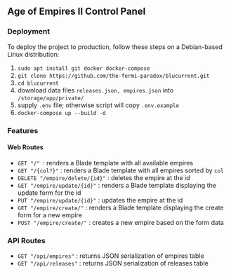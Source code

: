 ## Age of Empires II Control Panel

### Deployment
To deploy the project to production, follow these steps on a Debian-based Linux distribution:
1. `sudo apt install git docker docker-compose`
2. `git clone https://github.com/the-fermi-paradox/blucurrent.git`
3. `cd blucurrent`
4. download data files `releases.json, empires.json` into `/storage/app/private/`
5. supply `.env` file; otherwise script will copy `.env.example`
6. `docker-compose up --build -d`

### Features
#### Web Routes
- `GET "/" `: renders a Blade template with all available empires
- `GET "/{col?}"` : renders a Blade template with all empires sorted by `col`
- `DELETE "/empire/delete/{id}"` : deletes the empire at the id
- `GET "/empire/update/{id}"` : renders a Blade template displaying the update form for the id
- `PUT "/empire/update/{id}"` : updates the empire at the id
- `GET "/empire/create/"` : renders a Blade template displaying the create form for a new empire
- `POST "/empire/create/"` : creates a new empire based on the form data

### API Routes
- `GET "/api/empires"` : returns JSON serialization of empires table
- `GET "/api/releases"` : returns JSON serialization of releases table
